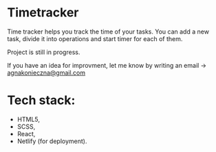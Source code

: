 # Timetracker

Time tracker helps you track the time of your tasks. You can add a new task, divide it into operations and start timer for each of them. 

Project is still in progress.

If you have an idea for improvment, let me know by writing an email -> agnakonieczna@gmail.com

# Tech stack: 
- HTML5,
- SCSS,
- React,
- Netlify (for deployment).
